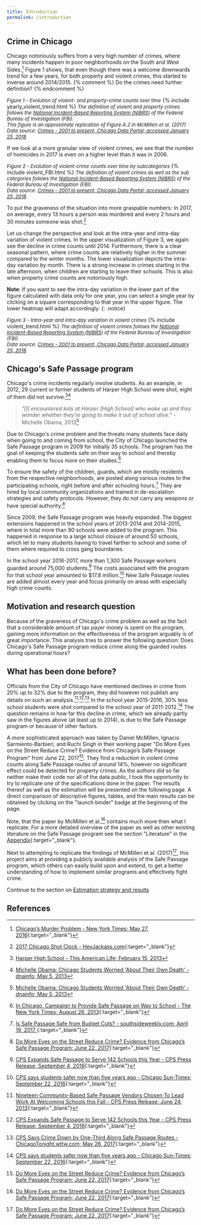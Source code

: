 ```yaml
---
title: Introduction
permalink: /introduction
---
```

## Crime in Chicago
Chicago notoriously suffers from a very high number of crimes, where many incidents happen in poor neighborhoods on the South and West Sides.[^1] Figure 1 shows, that even though there was a welcome downwards trend for a few years, for both property and violent crimes, this started to inverse around 2014/2015.
{% comment %}
Do the crimes need further definition?
{% endcomment %}

*<font size="-1">Figure 1 - Evolution of violent- and property-crime counts over time</font>*
{% include yearly_violent_trend.html %}
*<font size="-1">The definition of violent and property crimes follows the <a href="http://gis.chicagopolice.org/clearmap_crime_sums/crime_types.html" target="_blank">National Incident-Based Reporting System (NIBRS)</a> of the Federal Bureau of Investigation (FBI).<br />
This figure is an approximate replication of Figure A.2 in McMillen et al. (2017)<br />
Data source: <a href="https://data.cityofchicago.org/Public-Safety/Crimes-2001-to-present/ijzp-q8t2" target="_blank">Crimes - 2001 to present, Chicago Data Portal; accessed January 25, 2018</a></font>*


If we look at a more granular view of violent crimes, we see that the number of homicides in 2017 is even on a higher level than it was in 2006.

*<font size="-1">Figure 2 - Evolution of violent-crime counts over time by subcategories</font>*
{% include violent_FBI.html %}
*<font size="-1">The definition of violent crimes as well as the sub categories follows the <a href="http://gis.chicagopolice.org/clearmap_crime_sums/crime_types.html" target="_blank">National Incident-Based Reporting System (NIBRS)</a> of the Federal Bureau of Investigation (FBI).<br />
Data source: <a href="https://data.cityofchicago.org/Public-Safety/Crimes-2001-to-present/ijzp-q8t2" target="_blank">Crimes - 2001 to present, Chicago Data Portal; accessed January 25, 2018</a>
</font>*

To put the graveness of the situation into more graspable numbers: In 2017, on average, every 13 hours a person was murdered and every 2 hours and 30 minutes someone was shot.[^2]

Let us change the perspective and look at the intra-year and intra-day variation of violent crimes. In the upper visualization of Figure 3, we again see the decline in crime counts until 2014. Furthermore, there is a clear seasonal pattern, where crime counts are relatively higher in the summer compared to the winter months. The lower visualization depicts the intra-day variation by month. There is a strong increase in crimes starting in the late afternoon, when children are starting to leave their schools. This is also when property crime counts are notoriously high.

**Note**: If you want to see the intra-day variation in the lower part of the figure calculated with data only for one year, you can select a single year by clicking on a square corresponding to that year in the upper figure. The lower heatmap will adapt accordingly.
{: .notice}

*<font size="-1">Figure 3 - Intra-year and intra-day variation in violent crimes</font>*
{% include violent_trend.html %}
*<font size="-1">The definition of violent crimes follows the <a href="http://gis.chicagopolice.org/clearmap_crime_sums/crime_types.html" target="_blank">National Incident-Based Reporting System (NIBRS)</a> of the Federal Bureau of Investigation (FBI).<br />
Data source: <a href="https://data.cityofchicago.org/Public-Safety/Crimes-2001-to-present/ijzp-q8t2" target="_blank">Crimes - 2001 to present, Chicago Data Portal; accessed January 25, 2018</a></font>*

## Chicago's Safe Passage program
Chicago's crime incidents regularly involve students. As an example, in 2012, 29 current or former students of Harper High School were shot, eight of them did not survive.[^11][^12]

>*"[I] encountered kids at Harper [High School] who wake up and they wonder whether they're going to make it out of school alive."* - Michelle Obama, 2013[^12]

Due to Chicago's crime problem and the threats many students face daily when going to and coming from school, the City of Chicago launched the Safe Passage program in 2009 for initially 35 schools. The program has the goal of keeping the students safe on their way to school and thereby enabling them to focus more on their studies.[^10]

To ensure the safety of the children, guards, which are mostly residents from the respective neighborhoods, are posted along various routes to the participating schools, right before and after schooling hours.[^3] They are hired by local community organizations and trained in de-escalation strategies and safety protocols. However, they do not carry any weapons or have special authority.[^8]

Since 2009, the Safe Passage program was heavily expanded. The biggest extensions happened in the school years of 2013-2014 and 2014-2015, where in total more than 90 schools were added to the program. This happened in response to a large school closure of around 50 schools, which let to many students having to travel farther to school and some of them where required to cross gang boundaries.

In the school year 2016-2017, more than 1,300 Safe Passage workers guarded around 75,000 students.[^4] The costs associated with the program for that school year amounted to $17.8 million.[^9] New Safe Passage routes are added almost every year and focus primarily on areas with especially high crime counts.

## Motivation and research question
Because of the graveness of Chicago's crime problem as well as the fact that a considerable amount of tax payer money is spent on the program, gaining more information on the effectiveness of the program arguably is of great importance. This analysis tries to answer the following question: Does Chicago's Safe Passage program reduce crime along the guarded routes during operational hours?

## What has been done before?
Officials from the City of Chicago have mentioned declines in crime from 20% up to 32% due to the program, they did however not publish any details on such an analysis.[^5]<sup>,</sup>[^6]<sup>,</sup>[^7] In the school year 2015-2016, 30% less school students were shot compared to the school year of 2011-2012.[^9] The question remains in how far this decline in crime, which we already partly saw in the figures above (at least up to 2014), is due to the Safe Passage program or because of other factors.

A more sophisticated approach was taken by Daniel McMillen, Ignacio Sarmiento-Barbieri, and Ruchi Singh in their working paper "Do More Eyes on the Street Reduce Crime? Evidence from Chicago’s Safe Passage Program" from June 22, 2017[^8]. They find a reduction in violent crime counts along Safe Passage routes of around 14%, however no significant effect could be detected for property crimes. As the authors did so far neither make their code nor all of the data public, I took the opportunity to try to replicate one of the specifications done in the paper. The results thereof as well as the estimation will be presented on the following page. A direct comparison of descriptive figures, tables, and the main results can be obtained by clicking on the "launch binder" badge at the beginning of the page.

Note, that the paper by McMillen et al.[^8] contains much more then what I replicate. For a more detailed overview of the paper as well as other existing literature on the Safe Passage program see the section "Literature" in the [Appendix](https://github.com/binste/chicago_safepassage_evaluation/tree/master/reports/appendix/Appendix.pdf){:target="_blank"}.

Next to attempting to replicate the findings of McMillen et al. (2017)[^8], this project aims at providing a publicly available analysis of the Safe Passage program, which others can easily build upon and extend, to get a better understanding of how to implement similar programs and effectively fight crime.

Continue to the section on [Estimation strategy and results](./estimation_and_results.md)

## References

[^1]: [Chicago’s Murder Problem - New York Times; May 27, 2016](https://www.nytimes.com/interactive/2016/05/18/us/chicago-murder-problem.html){:target="_blank"}
[^2]: [2017 Chicago Shot Clock - HeyJackass.com](https://heyjackass.com/2017-chicago-shot-clock/){:target="_blank"}
[^3]: [Is Safe Passage Safe from Budget Cuts? - southsideweekly.com; April 19, 2017 ](https://southsideweekly.com/is-safe-passage-safe-from-budget-cuts/){:target="_blank"}
[^4]: [CPS Expands Safe Passage to Serve 142 Schools this Year - CPS Press Release; September 4, 2016](http://cps.edu/News/Press_releases/Pages/PR1_09_04_2016.aspx){:target="_blank"}
[^5]: [Nineteen Community-Based Safe Passage Vendors Chosen To Lead Work At Welcoming Schools this Fall - CPS Press Release; June 24, 2013](https://cps.edu/News/Press_releases/Pages/PR1_06_24_2013.aspx){:target="_blank"}
[^6]: [CPS Expands Safe Passage to Serve 142 Schools this Year - CPS Press Release; September 4, 2016](https://cps.edu/News/Press_releases/Pages/PR1_09_04_2016.aspx){:target="_blank"}
[^7]: [CPS Says Crime Down by One-Third Along Safe Passage Routes - ChicagoTonight.wttw.com; May 26, 2017](https://chicagotonight.wttw.com/2017/05/26/cps-says-crime-down-one-third-along-safe-passage-routes){:target="_blank"}
[^8]: [Do More Eyes on the Street Reduce Crime? Evidence from Chicago’s Safe Passage Program; June 22, 2017](https://ignaciomsarmiento.github.io/assets/Safe_Passage_WP.pdf){:target="_blank"}
[^9]: [CPS says students safer now than five years ago - Chicago Sun-Times; September 22, 2016](https://www.pressreader.com/usa/chicago-sun-times/20160922/281582355105718){:target="_blank"}
[^10]: [In Chicago, Campaign to Provide Safe Passage on Way to School - The New York Times; August 26, 2013](https://www.nytimes.com/2013/08/27/education/in-chicago-campaign-to-provide-safe-passage-on-way-to-school.html){:target="_blank"}
[^11]: [Harper High School - This American Life; February 15, 2013](https://www.thisamericanlife.org/487/harper-high-school-part-one)
[^12]: [Michelle Obama: Chicago Students Worried 'About Their Own Death' - dnainfo; May 5, 2013](https://www.dnainfo.com/chicago/20130505/chicago/michelle-obama-chicago-students-worried-about-their-own-death/)